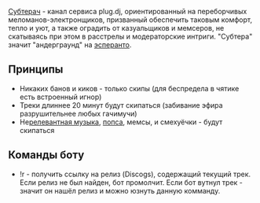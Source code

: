 [Субтерач](https://plug.dj/subterach) - канал сервиса plug.dj, ориентированный на переборчивых меломанов-электронщиков, призванный обеспечить таковым комфорт, тепло и уют, а также оградить от казуальщиков и мемсеров, не скатываясь при этом в расстрелы и модераторские интриги. "Субтера" значит "андерграунд" на [эсперанто](https://ru.wikipedia.org/wiki/Эсперанто).

## Принципы

  * Никаких банов и киков - только скипы (для беспредела в чятике есть встроенный игнор)
  * Треки длиннее 20 минут будут скипаться (забивание эфира разрушительнее любых гачимучи)
  * Не[релевантная музыка](https://en.wikipedia.org/wiki/List_of_electronic_music_genres#Genres), [попса](https://ru.wikipedia.org/wiki/Поп-музыка), мемсы, и смехуёчки - будут скипаться

## Команды боту

  * !r - получить ссылку на релиз (Discogs), содержащий текущий трек. Если релиз не был найден, бот промолчит. Если бот вутнул трек - значит он нашёл релиз и можно юзнуть данную комманду.